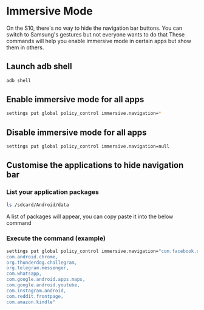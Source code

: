 # Immersive Mode

On the S10, there's no way to hide the navigation bar buttons.
You can switch to Samsung's gestures but not everyone wants to do that
These commands will help you enable immersive mode in certain apps but show them in others.

## Launch adb shell

```bash
adb shell
```

## Enable immersive mode for all apps

```bash
settings put global policy_control immersive.navigation=*
```

## Disable immersive mode for all apps

```bash
settings put global policy_control immersive.navigation=null
```

## Customise the applications to hide navigation bar

### List your application packages

```bash
ls /sdcard/Android/data
```

A list of packages will appear, you can copy paste it into the below command

### Execute the command (example)

```bash
settings put global policy_control immersive.navigation="com.facebook.orca, 
com.android.chrome, 
org.thunderdog.challegram, 
org.telegram.messenger, 
com.whatsapp, 
com.google.android.apps.maps, 
com.google.android.youtube, 
com.instagram.android, 
com.reddit.frontpage, 
com.amazon.kindle"
```


